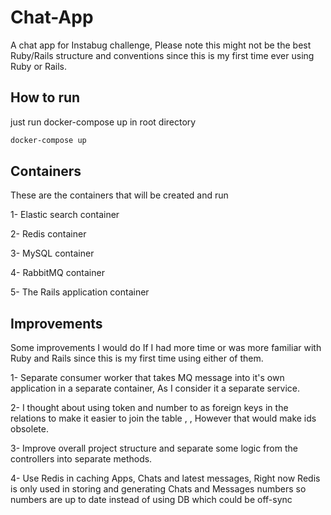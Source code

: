 # Chat-App

A chat app for Instabug challenge, Please note this might not be the best Ruby/Rails structure and conventions since this is my first time ever using Ruby or Rails.

## How to run

just run docker-compose up in root directory

```bash
docker-compose up
```

## Containers

These are the containers that will be created and run

1- Elastic search container

2- Redis container

3- MySQL container

4- RabbitMQ container

5- The Rails application container


## Improvements

Some improvements I would do If I had more time or was more familiar with Ruby and Rails since this is my first time using either of them.

1- Separate consumer worker that takes MQ message into it's own application in a separate container, As I consider it a separate service.

2- I thought about using token and number to as foreign keys in the relations to make it easier to join the table , , However that would make ids obsolete.

3- Improve overall project structure and separate some logic from the controllers into separate methods.

4- Use Redis in caching Apps, Chats and latest messages, Right now Redis is only used in storing and generating Chats and Messages numbers so numbers are up to date instead of using DB which could be off-sync